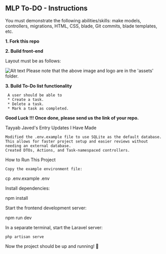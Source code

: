 ## MLP To-DO - Instructions

You must demonstrate the following abilities/skills: make models, controllers, migrations, HTML, CSS, blade, Git commits, blade templates, etc. 

**1. Fork this repo**

**2. Build front-end**

   Layout must be as follows:
   
   ![Alt text](assets/site-layout.png?raw=true "Title")
   Please note that the above image and logo are in the 'assets' folder.

**3. Build To-Do list functionality** 

     A user should be able to
     * Create a task.
     * Delete a task.
     * Mark a task as completed.
     

**Good Luck !!! Once done, please send us the link of your repo.**
   

Tayyab Javed's Entry
Updates I Have Made

    Modified the .env.example file to use SQLite as the default database. This allows for faster project setup and easier reviews without needing an external database.
    Created DTOs, Actions, and Task-namespaced controllers.

How to Run This Project

    Copy the example environment file:

cp .env.example .env

Install dependencies:

npm install

Start the frontend development server:

npm run dev

In a separate terminal, start the Laravel server:

    php artisan serve

Now the project should be up and running! 🚀